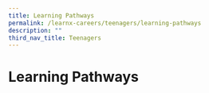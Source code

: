 ```yaml
---
title: Learning Pathways
permalink: /learnx-careers/teenagers/learning-pathways
description: ""
third_nav_title: Teenagers
---
```

# Learning Pathways